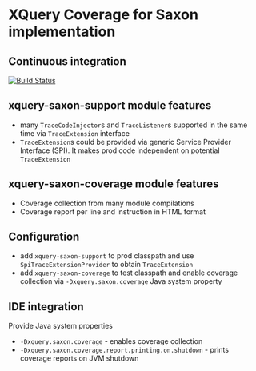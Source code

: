 # XQuery Coverage for Saxon implementation

## Continuous integration
[![Build Status](https://travis-ci.org/lizardev/xquery-saxon.svg?branch=master)](https://travis-ci.org/lizardev/xquery-saxon)

## xquery-saxon-support module features
* many `TraceCodeInjector`s and `TraceListener`s supported in the same time via `TraceExtension` interface
* `TraceExtension`s could be provided via generic Service Provider Interface (SPI). It makes prod code independent on potential `TraceExtension`

## xquery-saxon-coverage module features
* Coverage collection from many module compilations
* Coverage report per line and instruction in HTML format

## Configuration
* add `xquery-saxon-support` to prod classpath and use `SpiTraceExtensionProvider` to obtain `TraceExtension`
* add `xquery-saxon-coverage` to test classpath and enable coverage collection via `-Dxquery.saxon.coverage` Java system property

## IDE integration
Provide Java system properties
* `-Dxquery.saxon.coverage` - enables coverage collection
* `-Dxquery.saxon.coverage.report.printing.on.shutdown` - prints coverage reports on JVM shutdown

